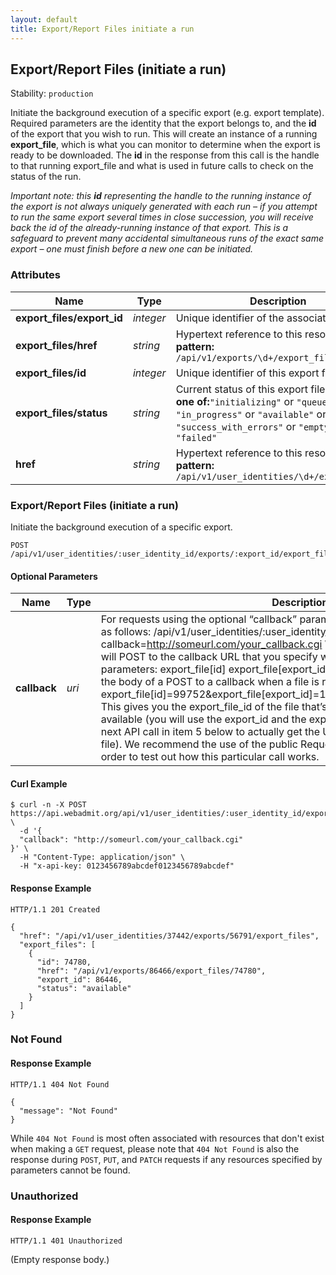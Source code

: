 ```yaml
---
layout: default
title: Export/Report Files initiate a run
---
```


<!-- WARNING: This is an automatically generated file.  Do not modify directly.  See script/generate-docs. -->

<h2><a name="resource-export_files">Export/Report Files (initiate a run)</a></h2>

<p>Stability: <code>production</code></p>

<p>Initiate the background execution of a specific export (e.g. export template). Required parameters are the identity that the export belongs to, and the <strong>id</strong> of the export that you wish to run. This will create an instance of a running <strong>export_file</strong>, which is what you can monitor to determine when the export is ready to be downloaded. The <strong>id</strong> in the response from this call is the handle to that running export_file and what is used in future calls to check on the status of the run.</p>

<p><em>Important note: this <strong>id</strong> representing the handle to the running instance of the export is not always uniquely generated with each run – if you attempt to run the same export several times in close succession, you will receive back the id of the already-running instance of that export. This is a safeguard to prevent many accidental simultaneous runs of the exact same export – one must finish before a new one can be initiated.</em></p>


<h3>Attributes</h3>

<table><thead>
<tr>
<th>Name</th>
<th>Type</th>
<th>Description</th>
<th>Example</th>
</tr>
</thead><tbody>
<tr>
<td><strong>export_files/export_id</strong></td>
<td><em>integer</em></td>
<td>Unique identifier of the associated export.</td>
<td><code>86446</code></td>
</tr>
<tr>
<td><strong>export_files/href</strong></td>
<td><em>string</em></td>
<td>Hypertext reference to this resource.<br/> <strong>pattern:</strong> <code>/api/v1/exports/\d+/export_files/\d+</code></td>
<td><code>&quot;/api/v1/exports/86466/export_files/74780&quot;</code></td>
</tr>
<tr>
<td><strong>export_files/id</strong></td>
<td><em>integer</em></td>
<td>Unique identifier of this export file.</td>
<td><code>74780</code></td>
</tr>
<tr>
<td><strong>export_files/status</strong></td>
<td><em>string</em></td>
<td>Current status of this export file.<br/> <strong>one of:</strong><code>&quot;initializing&quot;</code> or <code>&quot;queued&quot;</code> or <code>&quot;in_progress&quot;</code> or <code>&quot;available&quot;</code> or <code>&quot;success_with_errors&quot;</code> or <code>&quot;empty_list&quot;</code> or <code>&quot;failed&quot;</code></td>
<td><code>&quot;available&quot;</code></td>
</tr>
<tr>
<td><strong>href</strong></td>
<td><em>string</em></td>
<td>Hypertext reference to this resource.<br/> <strong>pattern:</strong> <code>/api/v1/user_identities/\d+/export_files</code></td>
<td><code>&quot;/api/v1/user_identities/37442/export_files&quot;</code></td>
</tr>
</tbody></table>

<h3><a name="link-POST-export_files-/api/v1/user_identities/:user_identity_id/exports/:export_id/export_files">Export/Report Files (initiate a run) </a></h3>

<p>Initiate the background execution of a specific export.</p>

<pre><code>POST /api/v1/user_identities/:user_identity_id/exports/:export_id/export_files
</code></pre>

<h4>Optional Parameters</h4>

<table><thead>
<tr>
<th>Name</th>
<th>Type</th>
<th>Description</th>
<th>Example</th>
</tr>
</thead><tbody>
<tr>
<td><strong>callback</strong></td>
<td><em>uri</em></td>
<td>For requests using the optional “callback” parameter, you should build your request as follows: /api/v1/user_identities/:user_identity_id/exports/:export_id/ export_files?callback=<a href="http://someurl.com/your_callback.cgi">http://someurl.com/your_callback.cgi</a> When the file is ready, WebAdMIT will POST to the callback URL that you specify with the following form POST parameters: export_file[id] export_file[export_id] export_file[status] An example of the body of a POST to a callback when a file is ready is as follows: export_file[id]=99752&amp;export_file[export_id]=123316&amp;export_file[status]=Available This gives you the export_file_id of the file that’s ready for download once it is available (you will use the export_id and the export_file_id POSTed here to form the next API call in item 5 below to actually get the URL to download the now-ready file). We recommend the use of the public RequestBin (<a href="http://requestb.in/">http://requestb.in/</a>) service in order to test out how this particular call works.</td>
<td><code>&quot;http://someurl.com/your_callback.cgi&quot;</code></td>
</tr>
</tbody></table>

<h4>Curl Example</h4>

<pre lang="bash"><code>$ curl -n -X POST https://api.webadmit.org/api/v1/user_identities/:user_identity_id/exports/:export_id/export_files \
  -d &#39;{
  &quot;callback&quot;: &quot;http://someurl.com/your_callback.cgi&quot;
}&#39; \
  -H &quot;Content-Type: application/json&quot; \
  -H &quot;x-api-key: 0123456789abcdef0123456789abcdef&quot;
</code></pre>

<h4>Response Example</h4>

<pre><code>HTTP/1.1 201 Created
</code></pre>

<pre lang="json"><code>{
  &quot;href&quot;: &quot;/api/v1/user_identities/37442/exports/56791/export_files&quot;,
  &quot;export_files&quot;: [
    {
      &quot;id&quot;: 74780,
      &quot;href&quot;: &quot;/api/v1/exports/86466/export_files/74780&quot;,
      &quot;export_id&quot;: 86446,
      &quot;status&quot;: &quot;available&quot;
    }
  ]
}
</code></pre>

<h3>Not Found</h3>

<h4>Response Example</h4>

<pre><code>HTTP/1.1 404 Not Found
</code></pre>

<pre lang="json"><code>{
  &quot;message&quot;: &quot;Not Found&quot;
}
</code></pre>

<p>While <code>404 Not Found</code> is most often associated with resources that don&#39;t exist when making a <code>GET</code> request, please note that <code>404 Not Found</code> is also the response during <code>POST</code>, <code>PUT</code>, and <code>PATCH</code> requests if any resources specified by parameters cannot be found.</p>

<h3>Unauthorized</h3>

<h4>Response Example</h4>

<pre><code>HTTP/1.1 401 Unauthorized
</code></pre>

<p>(Empty response body.)</p>

